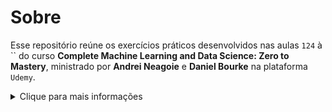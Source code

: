 # Sobre 

Esse repositório reúne os exercícios práticos desenvolvidos nas aulas `124` à `` do curso **Complete Machine Learning and Data Science: Zero to Mastery**, ministrado por **Andrei Neagoie** e **Daniel Bourke** na plataforma `Udemy`.

<details>
  <summary>Clique para mais informações</summary>
  <br>
  <p>O curso está disponível em: <a href="https://www.udemy.com/course/complete-machine-learning-and-data-science-zero-to-mastery">www.udemy.com/course/complete-machine-learning-and-data-science-zero-to-master</a>.</p>
</details>
